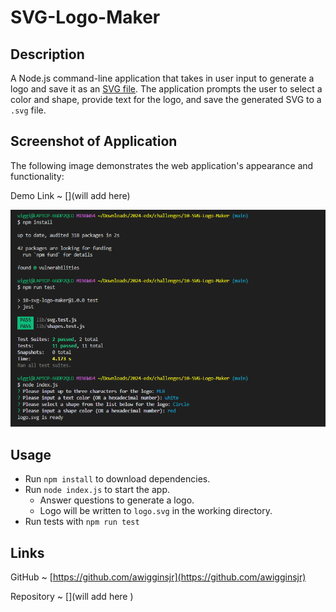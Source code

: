 # SVG-Logo-Maker

## Description

A Node.js command-line application that takes in user input to generate a logo and save it as an [SVG file](https://en.wikipedia.org/wiki/Scalable_Vector_Graphics).
The application prompts the user to select a color and shape, provide text for the logo, and save the generated SVG to a `.svg` file.

## Screenshot of Application

The following image demonstrates the web application's appearance and functionality:

Demo Link ~ [](will add here)

![screenshot](/assets/images/svgappscreenshot.png)

## Usage

- Run `npm install` to download dependencies.
- Run `node index.js` to start the app.
  - Answer questions to generate a logo.
  - Logo will be written to `logo.svg` in the working directory.
- Run tests with `npm run test`

## Links

GitHub ~ [https://github.com/awigginsjr](https://github.com/awigginsjr)

Repository ~ [](will add here )
